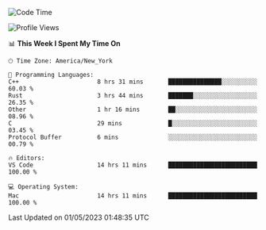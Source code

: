 <!--START_SECTION:waka-->
![Code Time](http://img.shields.io/badge/Code%20Time-357%20hrs%2037%20mins-blue)

![Profile Views](http://img.shields.io/badge/Profile%20Views-48-blue)

📊 **This Week I Spent My Time On** 

```text
🕑︎ Time Zone: America/New_York

💬 Programming Languages: 
C++                      8 hrs 31 mins       ███████████████░░░░░░░░░░   60.03 % 
Rust                     3 hrs 44 mins       ███████░░░░░░░░░░░░░░░░░░   26.35 % 
Other                    1 hr 16 mins        ██░░░░░░░░░░░░░░░░░░░░░░░   08.96 % 
C                        29 mins             █░░░░░░░░░░░░░░░░░░░░░░░░   03.45 % 
Protocol Buffer          6 mins              ░░░░░░░░░░░░░░░░░░░░░░░░░   00.79 % 

🔥 Editors: 
VS Code                  14 hrs 11 mins      █████████████████████████   100.00 % 

💻 Operating System: 
Mac                      14 hrs 11 mins      █████████████████████████   100.00 % 
```


 Last Updated on 01/05/2023 01:48:35 UTC
<!--END_SECTION:waka-->
